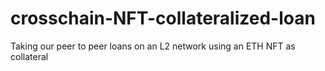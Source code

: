 # crosschain-NFT-collateralized-loan
Taking our peer to peer loans on an L2 network using an ETH NFT as collateral

